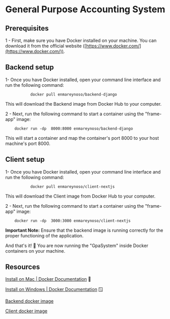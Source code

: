 # General Purpose Accounting   System 
## Prerequisites
1 - First, make sure you have Docker installed on your machine. You can download it from the official website ([https://www.docker.com/](https://www.docker.com/)).

## Backend setup

1- Once you have Docker installed, open your command line interface and run the following command:

               docker pull enmareynoso/backend-django

This will download the Backend image from Docker Hub to your computer.
    
2 - Next, run the following command to start a container using the "frame-app" image:

        docker run -dp  8000:8000 enmareynoso/backend-django


 This will start a container and map the container's port 8000 to your host machine's port 8000.


## Client setup

1- Once you have Docker installed, open your command line interface and run the following command:

               docker pull enmareynoso/client-nextjs

This will download the Client image from Docker Hub to your computer.
    
2 - Next, run the following command to start a container using the "frame-app" image:

        docker run -dp  3000:3000 enmareynoso/client-nextjs


**Important Note:** Ensure that the backend image is running correctly for the proper functioning of the application.




And that's it! 🎉 You are now running the "GpaSystem" inside Docker containers on your machine.

## Resources

[Install on Mac | Docker Documentation](https://docs.docker.com/desktop/install/mac-install/) 🍎

[Install on Windows | Docker Documentation](https://docs.docker.com/desktop/install/windows-install/) 🪟

[Backend docker image](https://hub.docker.com/r/enmareynoso/backend-django)

[Client docker image](https://hub.docker.com/r/enmareynoso/client-nextjs/tags)

                 
